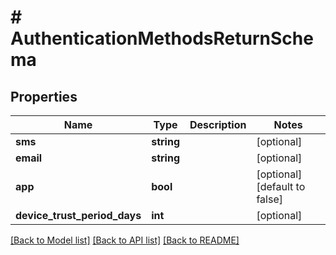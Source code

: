 # # AuthenticationMethodsReturnSchema

## Properties

Name | Type | Description | Notes
------------ | ------------- | ------------- | -------------
**sms** | **string** |  | [optional]
**email** | **string** |  | [optional]
**app** | **bool** |  | [optional] [default to false]
**device_trust_period_days** | **int** |  | [optional]

[[Back to Model list]](../../README.md#models) [[Back to API list]](../../README.md#endpoints) [[Back to README]](../../README.md)
